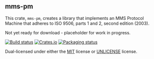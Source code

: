 mms-pm
------------
This crate, `mms-pm`, creates a library that implements an MMS Protocol Machine
that adheres to ISO 9506, parts 1 and 2, second edition (2003).

Not yet ready for download - placeholder for work in progress.

[![Build status](https://github.com/skynav/mms/workflows/ci/badge.svg)](https://github.com/skynav/mms/actions)
[![Crates.io](https://img.shields.io/crates/v/mms.svg)](https://crates.io/crates/mms)
[![Packaging status](https://repology.org/badge/tiny-repos/mms.svg)](https://repology.org/project/mms/badges)

Dual-licensed under either the [MIT](https://opensource.org/licenses/MIT) license or [UNLICENSE](https://unlicense.org) license.
